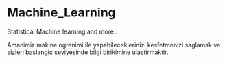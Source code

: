 # Machine_Learning
Statistical Machine learning and more..

Amacimiz makine ogrenimi ile yapabileceklerinizi kesfetmenizi saglamak ve sizleri baslangic seviyesinde bilgi birikimine ulastirmaktir. 


